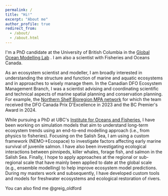 ```yaml
---
permalink: /
title: "Hi!"
excerpt: "About me"
author_profile: true
redirect_from: 
  - /about/
  - /about.html
---
```


I'm a PhD candidate at the University of British Columbia in the [Global Ocean Modelling Lab](https://oceans.ubc.ca/villy-christensen/) . 
I am also a scientist with Fisheries and Oceans Canada. 

As an ecosystem scientist and modeller, I am broadly interested in understanding the structure and function of marine and aquatic ecosystems and in approaches to wisely manage them.
 In the Canadian DFO Ecosystem Management Branch, I was a scientist advising and coordinating scientific and technical aspects of marine spatial planning and conservation planning. 
For example, the [Northern Shelf Bioregion MPA network](https://www.newswire.ca/news-releases/marine-protected-area-network-partners-endorse-plan-to-protect-british-columbia-s-north-coast-848170307.html) for which the team received the DFO Canada Prix D'Excellence in 2023 and the BC Premier's Award in 2024. 

While pursuing a PhD at UBC's [Institute for Oceans and Fisheries](https://oceans.ubc.ca/), I have been working on simulation models that aim to understand long-term ecosystem trends using an end-to-end modelling approach (i.e., from physics to fisheries). 
 Focusing on the Salish Sea, I am using a custom framework (NEMO->Ecospace) to investigate factors affecting early marine survival of juvenile salmon. 
 I have also been investigating ecological interactions between pinnipeds, killer whales, forage fish, and salmon in the Salish Sea. 
 Finally, I hope to apply approaches at the regional or sub-regional scale that have mainly been applied to date at the global scale (e.g., ensemble modelling) to help improve ecosystem model predictions.
During my masters work and subsequently, I have developed custom tools and models for freshwater ecosystems and ecological restoration of rivers. 

You can also find me @greig_oldford
